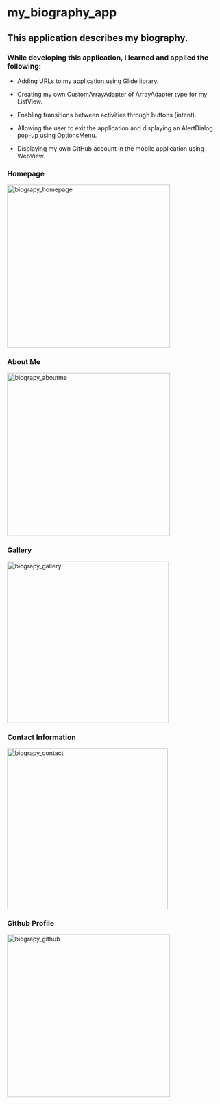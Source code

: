 # my_biography_app

## This application describes my biography.

### While developing this application, I learned and applied the following:

- Adding URLs to my application using Glide library. 

- Creating my own CustomArrayAdapter of ArrayAdapter type for my ListView. 

- Enabling transitions between activities through buttons (intent). 

- Allowing the user to exit the application and displaying an AlertDialog pop-up using OptionsMenu. 

- Displaying my own GitHub account in the mobile application using WebView. 



### Homepage

<img width="380" alt="biograpy_homepage" src="https://user-images.githubusercontent.com/116732291/234636803-0a1601a1-3675-4cf7-90f9-8401e746584c.png">

### About Me

<img width="380" alt="biograpy_aboutme" src="https://user-images.githubusercontent.com/116732291/234636821-2325d13d-0e7d-44d2-9ba6-fd1f06ff0a91.png">

### Gallery

<img width="377" alt="biograpy_gallery" src="https://user-images.githubusercontent.com/116732291/234636834-ca3d4189-e074-450e-9971-e95e7a85074e.png">


### Contact Information

<img width="375" alt="biograpy_contact" src="https://user-images.githubusercontent.com/116732291/234636851-b5a8a81e-5732-46bd-a96a-d184d6d036c7.png">


### Github Profile

<img width="380" alt="biograpy_github" src="https://user-images.githubusercontent.com/116732291/234636869-d47501f7-6993-4ac5-a489-e82bbeba0ab6.png">

